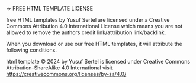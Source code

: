 => FREE HTML TEMPLATE LICENSE 

  free HTML templates by Yusuf Sertel are licensed under a Creative Commons Attribution 4.0 International License which means you are not allowed to remove the authors credit link/attribution link/backlink.

 When you download or use our free HTML templates, it will attribute the following conditions.
 
html template © 2024 by Yusuf Sertel is licensed under Creative Commons Attribution-ShareAlike 4.0 International visit https://creativecommons.org/licenses/by-sa/4.0/